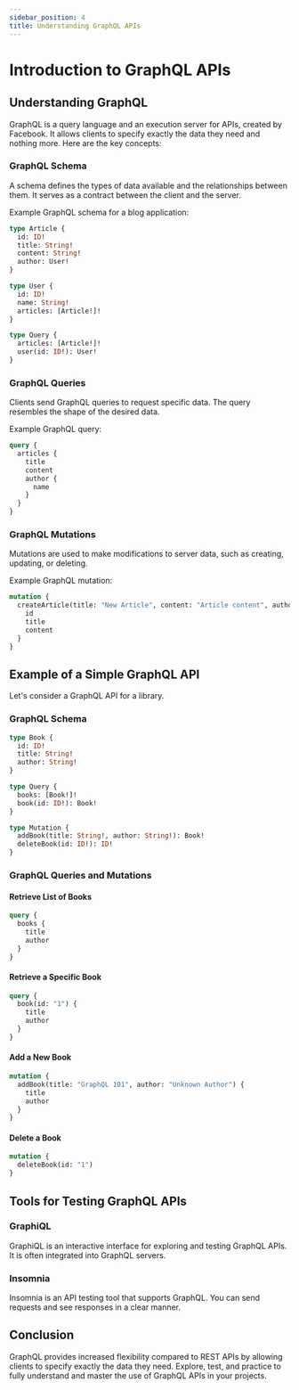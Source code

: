 ```yaml
---
sidebar_position: 4
title: Understanding GraphQL APIs
---
```


# Introduction to GraphQL APIs

## Understanding GraphQL

GraphQL is a query language and an execution server for APIs, created by Facebook. It allows clients to specify exactly the data they need and nothing more. Here are the key concepts:

### GraphQL Schema

A schema defines the types of data available and the relationships between them. It serves as a contract between the client and the server.

Example GraphQL schema for a blog application:
```graphql
type Article {
  id: ID!
  title: String!
  content: String!
  author: User!
}

type User {
  id: ID!
  name: String!
  articles: [Article!]!
}

type Query {
  articles: [Article!]!
  user(id: ID!): User!
}
```

### GraphQL Queries

Clients send GraphQL queries to request specific data. The query resembles the shape of the desired data.

Example GraphQL query:
```graphql
query {
  articles {
    title
    content
    author {
      name
    }
  }
}
```

### GraphQL Mutations

Mutations are used to make modifications to server data, such as creating, updating, or deleting.

Example GraphQL mutation:
```graphql
mutation {
  createArticle(title: "New Article", content: "Article content", authorId: "1") {
    id
    title
    content
  }
}
```

## Example of a Simple GraphQL API

Let's consider a GraphQL API for a library.

### GraphQL Schema

```graphql
type Book {
  id: ID!
  title: String!
  author: String!
}

type Query {
  books: [Book!]!
  book(id: ID!): Book!
}

type Mutation {
  addBook(title: String!, author: String!): Book!
  deleteBook(id: ID!): ID!
}
```

### GraphQL Queries and Mutations

#### Retrieve List of Books

```graphql
query {
  books {
    title
    author
  }
}
```

#### Retrieve a Specific Book

```graphql
query {
  book(id: "1") {
    title
    author
  }
}
```

#### Add a New Book

```graphql
mutation {
  addBook(title: "GraphQL 101", author: "Unknown Author") {
    title
    author
  }
}
```

#### Delete a Book

```graphql
mutation {
  deleteBook(id: "1")
}
```

## Tools for Testing GraphQL APIs

### GraphiQL

GraphiQL is an interactive interface for exploring and testing GraphQL APIs. It is often integrated into GraphQL servers.

### Insomnia

Insomnia is an API testing tool that supports GraphQL. You can send requests and see responses in a clear manner.

## Conclusion

GraphQL provides increased flexibility compared to REST APIs by allowing clients to specify exactly the data they need. Explore, test, and practice to fully understand and master the use of GraphQL APIs in your projects.
